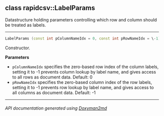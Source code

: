 ## class rapidcsv::LabelParams

Datastructure holding parameters controlling which row and column should be treated as labels.  

---

```c++
LabelParams (const int pColumnNameIdx = 0, const int pRowNameIdx = \-1)
```
Constructor. 

**Parameters**
- `pColumnNameIdx` specifies the zero-based row index of the column labels, setting it to -1 prevents column lookup by label name, and gives access to all rows as document data. Default: 0 
- `pRowNameIdx` specifies the zero-based column index of the row labels, setting it to -1 prevents row lookup by label name, and gives access to all columns as document data. Default: -1 

---

###### API documentation generated using [Doxyman2md](https://github.com/d99kris/doxyman2md)

